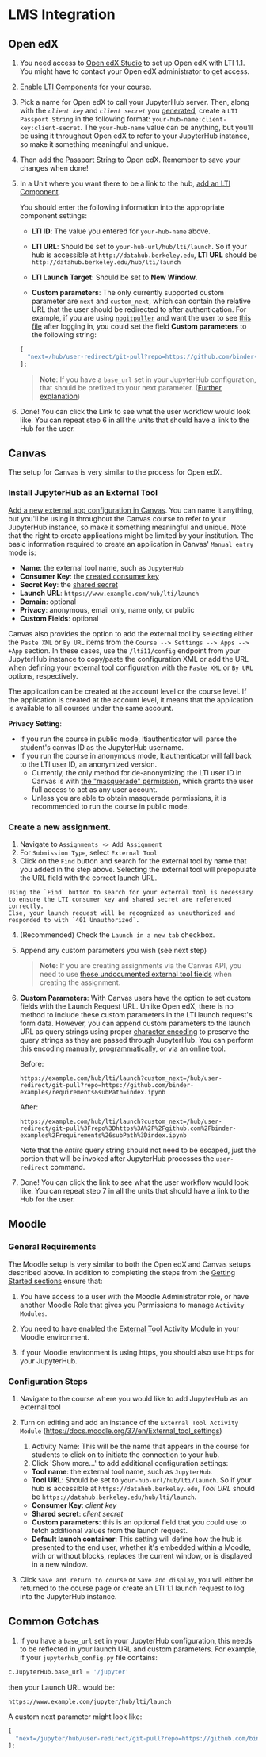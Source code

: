 # LMS Integration

## Open edX

1. You need access to [Open edX Studio](https://studio.edx.org/) to set up Open edX with LTI 1.1. You might have to contact your Open edX administrator to get access.

1. [Enable LTI Components](http://edx.readthedocs.io/projects/edx-partner-course-staff/en/latest/exercises_tools/lti_component.html#enabling-lti-components-for-a-course) for your course.

1. Pick a name for Open edX to call your JupyterHub server.
   Then, along with the _`client key`_ and _`client secret`_ you [generated](getting-started.md#create-consumer-and-key), create a `LTI Passport String` in the following format: `your-hub-name:client-key:client-secret`.
   The `your-hub-name` value can be anything, but you'll be using it throughout Open edX to refer to your JupyterHub instance, so make it something meaningful and unique.

1. Then [add the Passport String](http://edx.readthedocs.io/projects/edx-partner-course-staff/en/latest/exercises_tools/lti_component.html#adding-an-lti-passport-to-the-course-configuration) to Open edX.
   Remember to save your changes when done!

1. In a Unit where you want there to be a link to the hub, [add an LTI Component](http://edx.readthedocs.io/projects/edx-partner-course-staff/en/latest/exercises_tools/lti_component.html#adding-an-lti-component-to-a-course-unit).

   You should enter the following information into the appropriate component settings:

   - **LTI ID**: The value you entered for `your-hub-name` above.

   - **LTI URL**: Should be set to `your-hub-url/hub/lti/launch`. So if your hub is accessible at `http://datahub.berkeley.edu`, **LTI URL** should be `http://datahub.berkeley.edu/hub/lti/launch`

   - **LTI Launch Target**: Should be set to **New Window**.

   - **Custom parameters**: The only currently supported custom parameter are `next` and `custom_next`, which can contain the relative URL that the user should be redirected to after authentication. For example, if you are using [`nbgitpuller`](https://github.com/data-8/nbgitpuller) and want the user to see [this file](https://github.com/binder-examples/requirements/blob/master/index.ipynb) after logging in, you could set the field **Custom parameters** to the following string:

   ```js
   [
     "next=/hub/user-redirect/git-pull?repo=https://github.com/binder-examples/requirements&subPath=index.ipynb",
   ];
   ```

   > **Note**: If you have a `base_url` set in your JupyterHub configuration, that should be prefixed to your next parameter. ([Further explanation](#common-gotchas))

1. Done! You can click the Link to see what the user workflow would look like. You can repeat step 6 in all the units that should have a link to the Hub for the user.

## Canvas

The setup for Canvas is very similar to the process for Open edX.

### Install JupyterHub as an External Tool

[Add a new external app configuration in Canvas](https://community.canvaslms.com/docs/DOC-13135-415257103).
You can name it anything, but you'll be using it throughout the Canvas course to refer to your JupyterHub instance, so make it something meaningful and unique.
Note that the right to create applications might be limited by your institution.
The basic information required to create an application in Canvas' `Manual entry` mode is:

- **Name**: the external tool name, such as `JupyterHub`
- **Consumer Key**: the [created consumer key](getting-started.md#create-consumer-and-key)
- **Secret Key**: the [shared secret](getting-started.md#create-consumer-and-key)
- **Launch URL**: `https://www.example.com/hub/lti/launch`
- **Domain**: optional
- **Privacy**: anonymous, email only, name only, or public
- **Custom Fields**: optional

Canvas also provides the option to add the external tool by selecting either the `Paste XML` or `By URL` items from the `Course --> Settings --> Apps --> +App` section.
In these cases, use the `/lti11/config` endpoint from your JupyterHub instance to copy/paste the configuration XML or add the URL when defining your external tool configuration with the `Paste XML` or `By URL` options, respectively.

The application can be created at the account level or the course level. If the application is created at the account level, it means that the application is available to all courses under the same account.

**Privacy Setting**:

- If you run the course in public mode, ltiauthenticator will parse the student's canvas ID as the JupyterHub username.
- If you run the course in anonymous mode, ltiauthenticator will fall back to the LTI user ID, an anonymized version.
  - Currently, the only method for de-anonymizing the LTI user ID in Canvas is with [the "masquerade" permission](https://canvas.instructure.com/doc/api/file.masquerading.html), which grants the user full access to act as any user account.
  - Unless you are able to obtain masquerade permissions, it is recommended to run the course in public mode.

### Create a new assignment.

1. Navigate to `Assignments -> Add Assignment`
1. For `Submission Type`, select `External Tool`
1. Click on the `Find` button and search for the external tool by name that you added in the step above. Selecting the external tool will prepopulate the URL field with the correct launch URL.

```{important}
Using the `Find` button to search for your external tool is necessary to ensure the LTI consumer key and shared secret are referenced correctly.
Else, your launch request will be recognized as unauthorized and responded to with `401 Unauthorized`.
```

4. (Recommended) Check the `Launch in a new tab` checkbox.
1. Append any custom parameters you wish (see next step)

   > **Note**: If you are creating assignments via the Canvas API, you need to use [these undocumented external tool fields](https://github.com/instructure/canvas-lms/issues/1315) when creating the assignment.

1. **Custom Parameters**: With Canvas users have the option to set custom fields with the Launch Request URL. Unlike Open edX, there is no method to include these custom parameters in the LTI launch request's form data. However, you can append custom parameters to the launch URL as query strings using proper [character encoding](https://developer.mozilla.org/en-US/docs/Glossary/percent-encoding) to preserve the query strings as they are passed through JupyterHub. You can perform this encoding manually, [programmatically](https://docs.python.org/3/library/urllib.parse.html#urllib.parse.urlencode), or via an online tool.

   Before:

   ```
   https://example.com/hub/lti/launch?custom_next=/hub/user-redirect/git-pull?repo=https://github.com/binder-examples/requirements&subPath=index.ipynb
   ```

   After:

   ```
   https://example.com/hub/lti/launch?custom_next=/hub/user-redirect/git-pull%3Frepo%3Dhttps%3A%2F%2Fgithub.com%2Fbinder-examples%2Frequirements%26subPath%3Dindex.ipynb
   ```

   Note that the _entire_ query string should not need to be escaped, just the portion that will be invoked after JupyterHub processes the `user-redirect` command.

1. Done! You can click the link to see what the user workflow would look like.
   You can repeat step 7 in all the units that should have a link to the Hub for the user.

## Moodle

### General Requirements

The Moodle setup is very similar to both the Open edX and Canvas setups described above. In addition to completing the steps from the [Getting Started sections](getting-started.md) ensure that:

1. You have access to a user with the Moodle Administrator role, or have another Moodle Role that gives you Permissions to manage `Activity Modules`.

2. You need to have enabled the [External Tool](https://docs.moodle.org/37/en/External_tool) Activity Module in your Moodle environment.

3. If your Moodle environment is using https, you should also use https for your JupyterHub.

### Configuration Steps

1. Navigate to the course where you would like to add JupyterHub as an external tool
1. Turn on editing and add an instance of the `External Tool Activity Module` (https://docs.moodle.org/37/en/External_tool_settings)

   1. Activity Name: This will be the name that appears in the course for students to click on to initiate the connection to your hub.
   1. Click 'Show more...' to add additional configuration settings:

   - **Tool name**: the external tool name, such as `JupyterHub`.
   - **Tool URL**: Should be set to `your-hub-url/hub/lti/launch`. So if your hub is accessible at `https://datahub.berkeley.edu`, _Tool URL_ should be
     `https://datahub.berkeley.edu/hub/lti/launch`.
   - **Consumer Key**: _client key_
   - **Shared secret**: _client secret_
   - **Custom parameters**: this is an optional field that you could use to fetch additional values from the launch request.
   - **Default launch container**: This setting will define how the hub is
     presented to the end user, whether it's embedded within a Moodle, with or
     without blocks, replaces the current window, or is displayed in a new
     window.

1. Click `Save and return to course` or `Save and display`, you will either be returned to the course page or create an LTI 1.1 launch request to log into the JupyterHub instance.

## Common Gotchas

1.  If you have a `base_url` set in your JupyterHub configuration, this needs to be reflected in your launch URL and custom parameters. For example, if your `jupyterhub_config.py` file contains:

```python
c.JupyterHub.base_url = '/jupyter'
```

then your Launch URL would be:

```
https://www.example.com/jupyter/hub/lti/launch
```

A custom next parameter might look like:

```js
[
  "next=/jupyter/hub/user-redirect/git-pull?repo=https://github.com/binder-examples/requirements&subPath=index.ipynb",
];
```
